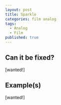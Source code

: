 ```yaml
---
layout: post
title: Sparkle
categories: film analog
tags:
  - Analog
  - Film
published: true
---
```


## Can it be fixed?

[wanted!]

## Example(s)

[wanted!]
